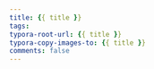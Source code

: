 ```yaml
---
title: {{ title }}
tags:
typora-root-url: {{ title }}
typora-copy-images-to: {{ title }}
comments: false
---
```

